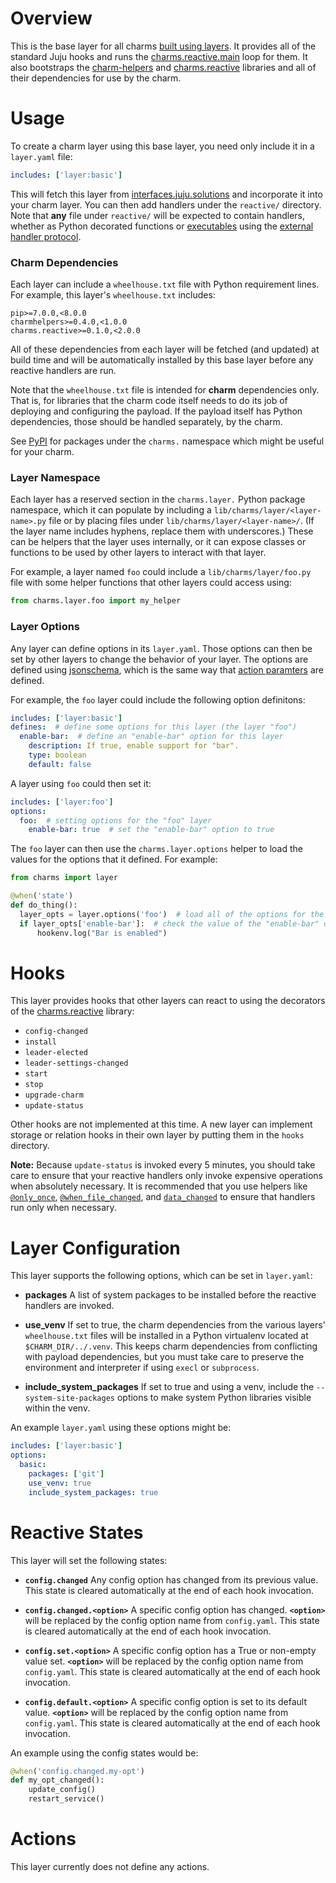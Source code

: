# Overview

This is the base layer for all charms [built using layers][building].  It
provides all of the standard Juju hooks and runs the
[charms.reactive.main][charms.reactive] loop for them.  It also bootstraps the
[charm-helpers][] and [charms.reactive][] libraries and all of their
dependencies for use by the charm.

# Usage

To create a charm layer using this base layer, you need only include it in
a `layer.yaml` file:

```yaml
includes: ['layer:basic']
```

This will fetch this layer from [interfaces.juju.solutions][] and incorporate
it into your charm layer.  You can then add handlers under the `reactive/`
directory.  Note that **any** file under `reactive/` will be expected to
contain handlers, whether as Python decorated functions or [executables][non-python]
using the [external handler protocol][].

### Charm Dependencies

Each layer can include a `wheelhouse.txt` file with Python requirement lines.
For example, this layer's `wheelhouse.txt` includes:

```
pip>=7.0.0,<8.0.0
charmhelpers>=0.4.0,<1.0.0
charms.reactive>=0.1.0,<2.0.0
```

All of these dependencies from each layer will be fetched (and updated) at build
time and will be automatically installed by this base layer before any reactive
handlers are run.

Note that the `wheelhouse.txt` file is intended for **charm** dependencies only.
That is, for libraries that the charm code itself needs to do its job of deploying
and configuring the payload.  If the payload itself has Python dependencies, those
should be handled separately, by the charm.

See [PyPI][pypi charms.X] for packages under the `charms.` namespace which might
be useful for your charm.

### Layer Namespace

Each layer has a reserved section in the `charms.layer.` Python package namespace,
which it can populate by including a `lib/charms/layer/<layer-name>.py` file or
by placing files under `lib/charms/layer/<layer-name>/`.  (If the layer name
includes hyphens, replace them with underscores.)  These can be helpers that the
layer uses internally, or it can expose classes or functions to be used by other
layers to interact with that layer.

For example, a layer named `foo` could include a `lib/charms/layer/foo.py` file
with some helper functions that other layers could access using:

```python
from charms.layer.foo import my_helper
```

### Layer Options

Any layer can define options in its `layer.yaml`.  Those options can then be set
by other layers to change the behavior of your layer.  The options are defined
using [jsonschema][], which is the same way that [action paramters][] are defined.

For example, the `foo` layer could include the following option definitons:

```yaml
includes: ['layer:basic']
defines:  # define some options for this layer (the layer "foo")
  enable-bar:  # define an "enable-bar" option for this layer
    description: If true, enable support for "bar".
    type: boolean
    default: false
```

A layer using `foo` could then set it:

```yaml
includes: ['layer:foo']
options:
  foo:  # setting options for the "foo" layer
    enable-bar: true  # set the "enable-bar" option to true
```

The `foo` layer can then use the `charms.layer.options` helper to load the values
for the options that it defined.  For example:

```python
from charms import layer

@when('state')
def do_thing():
  layer_opts = layer.options('foo')  # load all of the options for the "foo" layer
  if layer_opts['enable-bar']:  # check the value of the "enable-bar" option
      hookenv.log("Bar is enabled")
```

# Hooks

This layer provides hooks that other layers can react to using the decorators
of the [charms.reactive][] library:

  * `config-changed`
  * `install`
  * `leader-elected`
  * `leader-settings-changed`
  * `start`
  * `stop`
  * `upgrade-charm`
  * `update-status`

Other hooks are not implemented at this time. A new layer can implement storage
or relation hooks in their own layer by putting them in the `hooks` directory.

**Note:** Because `update-status` is invoked every 5 minutes, you should take
care to ensure that your reactive handlers only invoke expensive operations
when absolutely necessary.  It is recommended that you use helpers like
[`@only_once`][], [`@when_file_changed`][], and [`data_changed`][] to ensure
that handlers run only when necessary.

# Layer Configuration

This layer supports the following options, which can be set in `layer.yaml`:

  * **packages**  A list of system packages to be installed before the reactive
    handlers are invoked.

  * **use_venv**  If set to true, the charm dependencies from the various
    layers' `wheelhouse.txt` files will be installed in a Python virtualenv
    located at `$CHARM_DIR/../.venv`.  This keeps charm dependencies from
    conflicting with payload dependencies, but you must take care to preserve
    the environment and interpreter if using `execl` or `subprocess`.

  * **include_system_packages**  If set to true and using a venv, include
    the `--system-site-packages` options to make system Python libraries
    visible within the venv.

An example `layer.yaml` using these options might be:

```yaml
includes: ['layer:basic']
options:
  basic:
    packages: ['git']
    use_venv: true
    include_system_packages: true
```


# Reactive States

This layer will set the following states:

  * **`config.changed`**  Any config option has changed from its previous value.
    This state is cleared automatically at the end of each hook invocation.

  * **`config.changed.<option>`** A specific config option has changed.
    **`<option>`** will be replaced by the config option name from `config.yaml`.
    This state is cleared automatically at the end of each hook invocation.

  * **`config.set.<option>`** A specific config option has a True or non-empty
    value set.  **`<option>`** will be replaced by the config option name from
    `config.yaml`.  This state is cleared automatically at the end of each hook
    invocation.

  * **`config.default.<option>`** A specific config option is set to its
    default value.  **`<option>`** will be replaced by the config option name
    from `config.yaml`.  This state is cleared automatically at the end of
    each hook invocation.

An example using the config states would be:

```python
@when('config.changed.my-opt')
def my_opt_changed():
    update_config()
    restart_service()
```


# Actions

This layer currently does not define any actions.


[building]: https://jujucharms.com/docs/devel/authors-charm-building
[charm-helpers]: https://pythonhosted.org/charmhelpers/
[charms.reactive]: https://pythonhosted.org/charms.reactive/
[interfaces.juju.solutions]: http://interfaces.juju.solutions/
[non-python]: https://pythonhosted.org/charms.reactive/#non-python-reactive-handlers
[external handler protocol]: https://pythonhosted.org/charms.reactive/charms.reactive.bus.html#charms.reactive.bus.ExternalHandler
[jsonschema]: http://json-schema.org/
[action paramters]: https://jujucharms.com/docs/stable/authors-charm-actions
[pypi charms.X]: https://pypi.python.org/pypi?%3Aaction=search&term=charms.&submit=search
[`@only_once`]: https://pythonhosted.org/charms.reactive/charms.reactive.decorators.html#charms.reactive.decorators.only_once
[`@when_file_changed`]: https://pythonhosted.org/charms.reactive/charms.reactive.decorators.html#charms.reactive.decorators.when_file_changed
[`data_changed`]: https://pythonhosted.org/charms.reactive/charms.reactive.helpers.html#charms.reactive.helpers.data_changed
